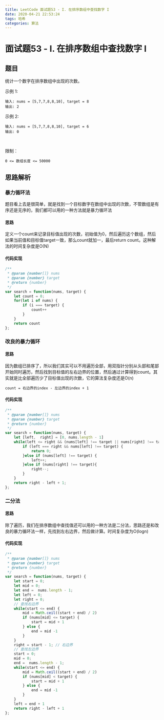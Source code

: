```yaml
---
title: LeetCode 面试题53 - I. 在排序数组中查找数字 I
date: 2020-04-21 22:53:24
tags: 哈希
categories: 算法
---
```

# 面试题53 - I. 在排序数组中查找数字 I

## 题目

统计一个数字在排序数组中出现的次数。
 

示例 1:

```
输入: nums = [5,7,7,8,8,10], target = 8
输出: 2
```

示例 2:


```
输入: nums = [5,7,7,8,8,10], target = 6
输出: 0
```
 

限制：

```
0 <= 数组长度 <= 50000
```

<!--more-->


## 思路解析

### 暴力循环法

题目看上去是很简单，就是找到一个目标数字在数组中出现的次数，不管数组是有序还是无序的，我们都可以用的一种方法就是暴力循环法

#### 思路

定义一个count来记录目标值出现的次数，初始值为0，然后遍历这个数组，然后如果当前值和目标值target一致，那么count就加一，最后return count。这种解法的时间复杂度是O(N)

#### 代码实现


```javaScript
/**
 * @param {number[]} nums
 * @param {number} target
 * @return {number}
 */
var search = function(nums, target) {
    let count = 0;
    for(let i of nums) {
    	if (i === target) {
    		count++
    	}
    }
    return count
};
```

### 改良的暴力循环

#### 思路

因为数组已排序了，所以我们其实可以不用遍历全部，用双指针分别从头部和尾部开始同时遍历，然后找到目标值的左右边界的位置，然后通过计算得到count。其实就是比全部遍历少了目标值出现的次数，它的算法复杂度还是O(n)

	count = 右边界的index - 左边界的index + 1

#### 代码实现


```javaScript
/**
 * @param {number[]} nums
 * @param {number} target
 * @return {number}
 */
var search = function(nums, target) {
    let [left,  right] = [0, nums.length - 1]
    while(left <= right && (nums[left] !== target || nums[right] !== target)) {
    	if (left === right && nums[left] !== target) {
    		return 0;
    	}else if (nums[left] !== target) {
    		left++;
    	}else if (nums[right] !== target){
    		right--;
    	}
    }
    return right - left + 1;
};
```

### 二分法

#### 思路

除了遍历，我们在排序数组中查找值还可以用的一种方法是二分法，思路还是和改良的暴力循环法一样，先找到左右边界，然后做计算。时间复杂度为O(logn)

#### 代码实现

```javaScript
/**
 * @param {number[]} nums
 * @param {number} target
 * @return {number}
 */
var search = function(nums, target) {
    let start = 0;
    let mid = 0;
    let end =  nums.length - 1;
    let left = 0;
    let right = 0;
  	// 查找右边界
    while(start <= end) {
        mid = Math.ceil((start + end) / 2)
        if (nums[mid] <= target) {
            start = mid + 1
        } else {
            end = mid -1
        }
    }
    right = start - 1; // 右边界
  	// 查找左边界
    start = 0;
    mid = 0; 
    end =  nums.length - 1;
    while(start <= end) {
        mid = Math.ceil((start + end) / 2)
        if (nums[mid] < target) {
            start = mid + 1
        } else {
            end = mid -1
        }
    }
    left = end + 1
    return right - left + 1
};
```


  


